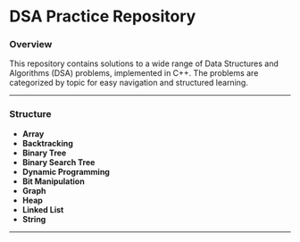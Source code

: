 # **DSA Practice Repository**

### **Overview**
This repository contains solutions to a wide range of Data Structures and Algorithms (DSA) problems, implemented in C++. The problems are categorized by topic for easy navigation and structured learning.

---

### **Structure**
- **Array**
- **Backtracking**
- **Binary Tree**
- **Binary Search Tree**
- **Dynamic Programming**
- **Bit Manipulation**
- **Graph**
- **Heap**
- **Linked List**
- **String**

---